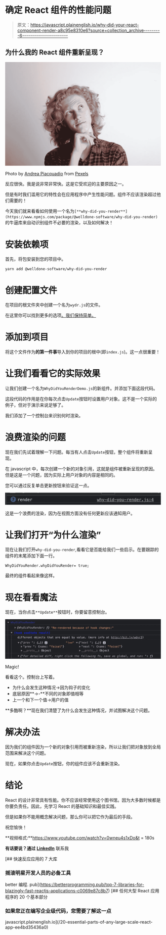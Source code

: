# 确定 React 组件的性能问题

> 原文：<https://javascript.plainenglish.io/why-did-your-react-component-render-a8c95e8310e6?source=collection_archive---------6----------------------->

## 为什么我的 React 组件重新呈现？

![](img/052ea4b2353411fd71789111325e3544.png)

Photo by [Andrea Piacquadio](https://www.pexels.com/@olly?utm_content=attributionCopyText&utm_medium=referral&utm_source=pexels) from [Pexels](https://www.pexels.com/photo/pensive-male-teen-on-gray-background-3854130/?utm_content=attributionCopyText&utm_medium=referral&utm_source=pexels)

反应很快。我是说非常非常快。这是它受欢迎的主要原因之一。

但是有时我们滥用它的特性会在应用程序中产生性能问题。组件不应该渲染超过他们需要的！

今天我们就来看看如何使用一个名为`[**why-did-you-render**](https://www.npmjs.com/package/@welldone-software/why-did-you-render)`的牛逼库来自动识别组件不必要的渲染，以及如何解决！

# 安装依赖项

首先，将包安装到您的项目中。

```
yarn add @welldone-software/why-did-you-render
```

# 创建配置文件

在项目的根文件夹中创建一个名为`wydr.js`的文件。

在这里你可以找到更多的选项[。我们保持简单。](https://www.npmjs.com/package/@welldone-software/why-did-you-render)

# 添加到项目

将这个文件作为**的第一件事**导入到你的项目的根中(即`index.js`)。这一点很重要！

# 让我们看看它的实际效果

让我们创建一个名为`WhyDidYouRenderDemo.js`的新组件。并添加下面这段代码。

这段代码的作用是在你每次点击`Update`按钮时设置用户对象。这不是一个实际的例子，但对于演示来说足够了。

我们添加了一个控制台来识别何时渲染。

# 浪费渲染的问题

现在我们先试着理解一下问题。每当有人点击`Update`按钮，整个组件将重新呈现。

在 javascript 中，每次创建一个新的对象引用，这就是组件被重新呈现的原因。但是这是一个问题，因为实际上用户对象的内容是相同的。

您可以通过反复单击更新按钮来验证这一点。

![](img/d10f824945717cbda2c715e889127992.png)

这是一个浪费的渲染，因为在视图方面没有任何更新应该通知用户。

# 让我们打开“为什么渲染”

现在让我们打开`why-did-you-render`,看看它是否能给我们一些启示。在要跟踪的组件的末尾添加下面一行。

```
WhyDidYouRender.whyDidYouRender= true;
```

最终的组件看起来像这样。

# 现在看看魔法

现在，当你点击`**Update**`按钮时，你要留意控制台。

![](img/a6826d72f78d8cb352a4a88fc1f60582.png)

Magic!

看看这个。控制台上写着。

*   为什么会发生这种情况->因为钩子的变化
*   底层原因**->-**不同的对象即值相等
*   上一个和下一个值->用户的值

**多酷啊？**现在我们清楚了为什么会发生这种情况，并试图解决这个问题。

# 解决办法

因为我们的组件因为一个新的对象引用而被重新渲染，所以让我们把对象放到全局范围来解决这个问题。

现在，如果你点击`Update`按钮，你的组件应该不会重新渲染。

# 结论

React 的设计非常具有性能。你不应该经常使用这个图书馆。因为大多数时候都是你要负责任。因此，先学习 React 的基础知识和最佳实践。

但是如果你不能用概念解决问题，那么你可以把它作为最后的手段。

祝您愉快！

**视频格式:**https://www.youtube.com/watch?v=0wneu4s1xDo&t = 180s

**有话要说？通过** [**LinkedIn**](https://www.linkedin.com/in/56faisal/) 联系我

[](https://betterprogramming.pub/top-7-libraries-for-blazingly-fast-reactjs-applications-c0069e87c8b7) [## 快速反应应用的 7 大库

### 摇滚明星开发人员的必备工具

better 编程. pub](https://betterprogramming.pub/top-7-libraries-for-blazingly-fast-reactjs-applications-c0069e87c8b7) [](/20-essential-parts-of-any-large-scale-react-app-ee4bd35436a0) [## 任何大型 React 应用程序的 20 个基本部分

### 如果您正在编写企业级代码，您需要了解这一点

javascript.plainenglish.io](/20-essential-parts-of-any-large-scale-react-app-ee4bd35436a0)